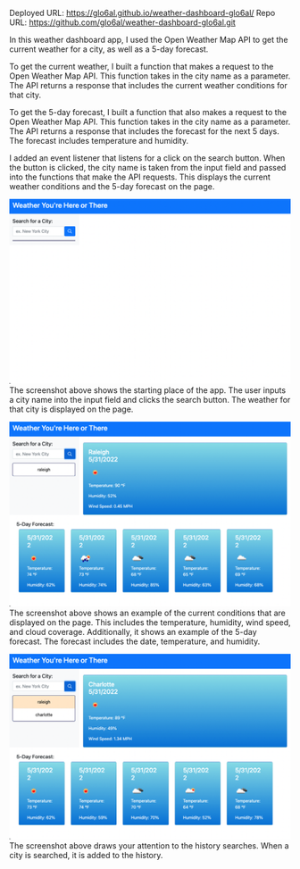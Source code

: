 Deployed URL: https://glo6al.github.io/weather-dashboard-glo6al/
Repo URL: https://github.com/glo6al/weather-dashboard-glo6al.git



In this weather dashboard app, I used the Open Weather Map API to get the current weather for a city, as well as a 5-day forecast.

To get the current weather, I built a function that makes a request to the Open Weather Map API. This function takes in the city name as a parameter. The API returns a response that includes the current weather conditions for that city.

To get the 5-day forecast, I built a function that also makes a request to the Open Weather Map API. This function takes in the city name as a parameter. The API returns a response that includes the forecast for the next 5 days. The forecast includes temperature and humidity.

I added an event listener that listens for a click on the search button. When the button is clicked, the city name is taken from the input field and passed into the functions that make the API requests. This displays the current weather conditions and the 5-day forecast on the page.

![Screenshot](./assets/images/Screen%20Shot%202022-05-31%20at%202.04.49%20PM.png)
The screenshot above shows the starting place of the app. The user inputs a city name into the input field and clicks the search button. The weather for that city is displayed on the page.

![Screenshot](./assets/images/Screen%20Shot%202022-05-31%20at%202.04.59%20PM.png)
The screenshot above shows an example of the current conditions that are displayed on the page. This includes the temperature, humidity, wind speed, and cloud coverage. Additionally, it shows an example of the 5-day forecast. The forecast includes the date, temperature, and humidity.

![Screenshot](./assets/images/Screen%20Shot%202022-05-31%20at%202.05.13%20PM.png)
The screenshot above draws your attention to the history searches.  When a city is searched, it is added to the history.